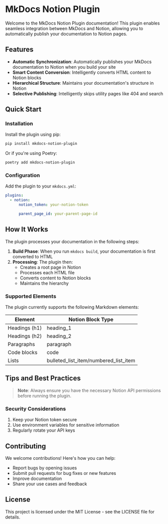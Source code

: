 # MkDocs Notion Plugin

Welcome to the MkDocs Notion Plugin documentation! This plugin enables seamless integration between MkDocs and Notion, allowing you to automatically publish your documentation to Notion pages.

## Features

- **Automatic Synchronization**: Automatically publishes your MkDocs documentation to Notion when you build your site
- **Smart Content Conversion**: Intelligently converts HTML content to Notion blocks
- **Hierarchical Structure**: Maintains your documentation's structure in Notion
- **Selective Publishing**: Intelligently skips utility pages like 404 and search

## Quick Start

### Installation

Install the plugin using pip:

```bash
pip install mkdocs-notion-plugin
```

Or if you're using Poetry:

```bash
poetry add mkdocs-notion-plugin
```

### Configuration

Add the plugin to your `mkdocs.yml`:

```yaml
plugins:
  - notion:
      notion_token: your-notion-token

      parent_page_id: your-parent-page-id
```

## How It Works

The plugin processes your documentation in the following steps:

1. **Build Phase**: When you run `mkdocs build`, your documentation is first converted to HTML
2. **Processing**: The plugin then:
   - Creates a root page in Notion
   - Processes each HTML file
   - Converts content to Notion blocks
   - Maintains the hierarchy

### Supported Elements

The plugin currently supports the following Markdown elements:

| Element | Notion Block Type |
|---------|------------------|
| Headings (h1) | heading_1 |
| Headings (h2) | heading_2 |
| Paragraphs | paragraph |
| Code blocks | code |
| Lists | bulleted_list_item/numbered_list_item |

## Tips and Best Practices

> **Note**: Always ensure you have the necessary Notion API permissions before running the plugin.

### Security Considerations

1. Keep your Notion token secure
2. Use environment variables for sensitive information
3. Regularly rotate your API keys

## Contributing

We welcome contributions! Here's how you can help:

- Report bugs by opening issues
- Submit pull requests for bug fixes or new features
- Improve documentation
- Share your use cases and feedback

## License

This project is licensed under the MIT License - see the LICENSE file for details.
